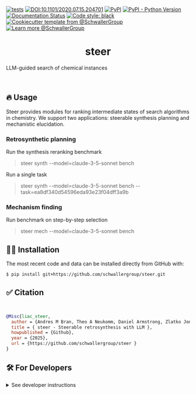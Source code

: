 <br>

[![tests](https://github.com/schwallergroup/steer/actions/workflows/tests.yml/badge.svg)](https://github.com/schwallergroup/steer)
[![DOI:10.1101/2020.07.15.204701](https://zenodo.org/badge/DOI/10.48550/arXiv.2304.05376.svg)](https://doi.org/10.48550/arXiv.2304.05376)
[![PyPI](https://img.shields.io/pypi/v/steer)](https://img.shields.io/pypi/v/steer)
[![PyPI - Python Version](https://img.shields.io/pypi/pyversions/steer)](https://img.shields.io/pypi/pyversions/steer)
[![Documentation Status](https://readthedocs.org/projects/steer/badge/?version=latest)](https://steer.readthedocs.io/en/latest/?badge=latest)
[![Code style: black](https://img.shields.io/badge/code%20style-black-000000.svg)](https://github.com/psf/black)
[![Cookiecutter template from @SchwallerGroup](https://img.shields.io/badge/Cookiecutter-schwallergroup-blue)](https://github.com/schwallergroup/liac-repo)
[![Learn more @SchwallerGroup](https://img.shields.io/badge/Learn%20%0Amore-schwallergroup-blue)](https://schwallergroup.github.io)



<h1 align="center">
  steer
</h1>

LLM-guided search of chemical instances

<br>


## 🔥 Usage

Steer provides modules for ranking intermediate states of search algorithms in chemistry.
We support two applications: steerable synthesis planning and mechanistic elucidation.

### Retrosynthetic planning

Run the synthesis reranking benchmark

> steer synth --model=claude-3-5-sonnet bench

Run a single task

> steer synth --model=claude-3-5-sonnet bench --task=ea8df340d54596eda93e23f04dff3a9b

### Mechanism finding

Run benchmark on step-by-step selection

> steer mech --model=claude-3-5-sonnet bench


## 👩‍💻 Installation

<!-- Uncomment this section after your first ``tox -e finish``
The most recent release can be installed from
[PyPI](https://pypi.org/project/steer/) with:

```shell
$ pip install steer
```
-->

The most recent code and data can be installed directly from GitHub with:

```bash
$ pip install git+https://github.com/schwallergroup/steer.git
```

## ✅ Citation

```bibtex


@Misc{liac_steer,
  author = {Andres M Bran, Theo A Neukomm, Daniel Armstrong, Zlatko Joncev, Philippe Schwaller},
  title = { steer - Steerable retrosynthesis with LLM },
  howpublished = {Github},
  year = {2025},
  url = {https://github.com/schwallergroup/steer }
}
```


## 🛠️ For Developers

<details>
  <summary>See developer instructions</summary>


### 👐 Contributing

Contributions, whether filing an issue, making a pull request, or forking, are appreciated. See
[CONTRIBUTING.md](https://github.com/schwallergroup/steer/blob/master/.github/CONTRIBUTING.md) for more information on getting involved.


### Development Installation

To install in development mode, use the following:

```bash
$ git clone git+https://github.com/schwallergroup/steer.git
$ cd steer
$ pip install -e .
```

### 🥼 Testing

After cloning the repository and installing `tox` with `pip install tox`, the unit tests in the `tests/` folder can be
run reproducibly with:

```shell
$ tox
```

Additionally, these tests are automatically re-run with each commit in a [GitHub Action](https://github.com/schwallergroup/steer/actions?query=workflow%3ATests).

### 📖 Building the Documentation

The documentation can be built locally using the following:

```shell
$ git clone git+https://github.com/schwallergroup/steer.git
$ cd steer
$ tox -e docs
$ open docs/build/html/index.html
```

The documentation automatically installs the package as well as the `docs`
extra specified in the [`setup.cfg`](setup.cfg). `sphinx` plugins
like `texext` can be added there. Additionally, they need to be added to the
`extensions` list in [`docs/source/conf.py`](docs/source/conf.py).

### 📦 Making a Release

After installing the package in development mode and installing
`tox` with `pip install tox`, the commands for making a new release are contained within the `finish` environment
in `tox.ini`. Run the following from the shell:

```shell
$ tox -e finish
```

This script does the following:

1. Uses [Bump2Version](https://github.com/c4urself/bump2version) to switch the version number in the `setup.cfg`,
   `src/steer/version.py`, and [`docs/source/conf.py`](docs/source/conf.py) to not have the `-dev` suffix
2. Packages the code in both a tar archive and a wheel using [`build`](https://github.com/pypa/build)
3. Uploads to PyPI using [`twine`](https://github.com/pypa/twine). Be sure to have a `.pypirc` file configured to avoid the need for manual input at this
   step
4. Push to GitHub. You'll need to make a release going with the commit where the version was bumped.
5. Bump the version to the next patch. If you made big changes and want to bump the version by minor, you can
   use `tox -e bumpversion -- minor` after.
</details>
